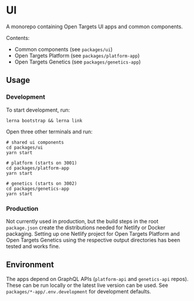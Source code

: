 # UI

A monorepo containing Open Targets UI apps and common components.

Contents:

- Common components (see `packages/ui`)
- Open Targets Platform (see `packages/platform-app`)
- Open Targets Genetics (see `packages/genetics-app`)

## Usage

### Development

To start development, run:

```
lerna bootstrap && lerna link
```

Open three other terminals and run:

```
# shared ui components
cd packages/ui
yarn start
```

```
# platform (starts on 3001)
cd packages/platform-app
yarn start
```

```
# genetics (starts on 3002)
cd packages/genetics-app
yarn start
```

### Production

Not currently used in production, but the build steps in the root `package.json` create the distributions needed for Netlify or Docker packaging. Setting up one Netlify project for Open Targets Platform and Open Targets Genetics using the respective output directories has been tested and works fine.

## Environment

The apps depend on GraphQL APIs (`platform-api` and `genetics-api` repos). These can be run locally or the latest live version can be used. See `packages/*-app/.env.development` for development defaults.
